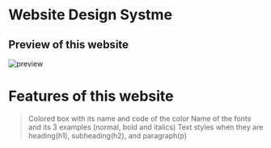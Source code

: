 Website Design Systme
=======================

Preview of this website
-------------------------
![preview](https://github.com/SuhyunKimm/Website-Design-System/assets/126440237/ffbbb321-fe77-4ecb-bd42-09b89061794f)

# Features of this website
> Colored box with its name and code of the color
> Name of the fonts and its 3 examples (normal, bold and italics)
> Text styles when they are heading(h1), subheading(h2), and paragraph(p) 
